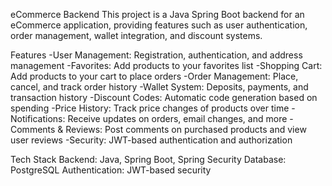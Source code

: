 eCommerce Backend
This project is a Java Spring Boot backend for an eCommerce application, providing features such as user authentication, order management, wallet integration, and discount systems.

Features
-User Management: Registration, authentication, and address management
-Favorites: Add products to your favorites list
-Shopping Cart: Add products to your cart to place orders
-Order Management: Place, cancel, and track order history
-Wallet System: Deposits, payments, and transaction history
-Discount Codes: Automatic code generation based on spending
-Price History: Track price changes of products over time
-Notifications: Receive updates on orders, email changes, and more
-Comments & Reviews: Post comments on purchased products and view user reviews
-Security: JWT-based authentication and authorization

Tech Stack
Backend: Java, Spring Boot, Spring Security
Database: PostgreSQL
Authentication: JWT-based security
